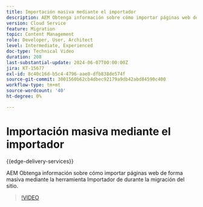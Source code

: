 ```yaml
---
title: Importación masiva mediante el importador
description: AEM Obtenga información sobre cómo importar páginas web de forma masiva mediante la herramienta Importador de durante la migración del sitio.
version: Cloud Service
feature: Migration
topic: Content Management
role: Developer, User, Architect
level: Intermediate, Experienced
doc-type: Technical Video
duration: 208
last-substantial-update: 2024-06-07T00:00:00Z
jira: KT-15677
exl-id: 8c40c16d-b5c4-4796-aae8-dfb838de574f
source-git-commit: 3001560b62cb4dbec92179a9db42abd84590c400
workflow-type: tm+mt
source-wordcount: '40'
ht-degree: 0%

---
```


# Importación masiva mediante el importador

{{edge-delivery-services}}

AEM Obtenga información sobre cómo importar páginas web de forma masiva mediante la herramienta Importador de durante la migración del sitio.

>[!VIDEO](https://video.tv.adobe.com/v/3429597/?learn=on)

